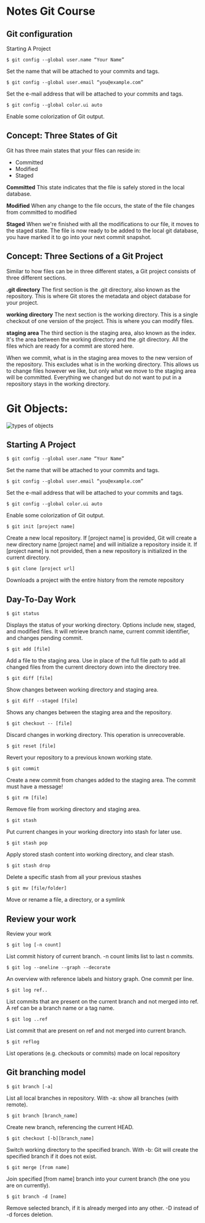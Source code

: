 # Notes Git Course

## Git configuration
Starting A Project

`$ git config --global user.name “Your Name” `

Set the name that will be attached to your commits and tags.

`$ git config --global user.email “you@example.com”`

Set the e-mail address that will be attached to your commits and tags.

`$ git config --global color.ui auto`

Enable some colorization of Git output.


## Concept: Three States of Git

Git has three main states that your files can reside in:

- Committed
- Modified
- Staged

**Committed**
This state indicates that the file is safely stored in the local database.

**Modified**
When any change to the file occurs, the state of the file changes from committed to modified

**Staged**
When we're finished with all the modifications to our file, it moves to the staged state. The file is now ready to be added to the local git database, you have marked it to go into your next commit snapshot.

## Concept: Three Sections of a Git Project
Similar to how files can be in three different states, a Git project consists of three different sections.

**.git directory**
The first section is the .git directory, also known as the repository. This is where Git stores the metadata and object database for your project.

**working directory**
The next section is the working directory. This is a single checkout of one version of the project. This is where you can modify files.

**staging area**
The third section is the staging area, also known as the index. It's the area between the working directory and the .git directory. All the files which are ready for a commit are stored here.

When we commit, what is in the staging area moves to the new version of the repository. This excludes what is in the working directory. This allows us to change files however we like, but only what we move to the staging area will be committed. Everything we changed but do not want to put in a repository stays in the working directory.

# Git Objects:

 ![types of objects](/assets/git-objects.png)


## Starting A Project

`$ git config --global user.name “Your Name”`

Set the name that will be attached to your commits and tags.

`$ git config --global user.email “you@example.com”`

Set the e-mail address that will be attached to your commits and tags.

`$ git config --global color.ui auto`

Enable some colorization of Git output.

`$ git init [project name]`

Create a new local repository. If [project name] is provided, Git will
create a new directory name [project name] and will initialize a
repository inside it. If [project name] is not provided, then a new
repository is initialized in the current directory.

`$ git clone [project url]`

Downloads a project with the entire history from the remote repository

## Day-To-Day Work

`$ git status`

Displays the status of your working directory. Options include new,
staged, and modified files. It will retrieve branch name, current commit
identifier, and changes pending commit.

`$ git add [file]`

Add a file to the staging area. Use in place of the full file path to add all
changed files from the current directory down into the directory tree.

`$ git diff [file]`

Show changes between working directory and staging area.

`$ git diff --staged [file]`

Shows any changes between the staging area and the repository.

`$ git checkout -- [file]`

Discard changes in working directory. This operation is unrecoverable.

`$ git reset [file]`

Revert your repository to a previous known working state.

`$ git commit`

Create a new commit from changes added to the staging area.
The commit must have a message!

`$ git rm [file]`

Remove file from working directory and staging area.

`$ git stash`

Put current changes in your working directory into stash for later use.

`$ git stash pop`

Apply stored stash content into working directory, and clear stash.

`$ git stash drop`

Delete a specific stash from all your previous stashes


`$ git mv [file/folder]`

Move or rename a file, a directory, or a symlink


## Review your work

Review your work

`$ git log [-n count]`

List commit history of current branch. -n count limits list to last n
commits.

`$ git log --oneline --graph --decorate`

An overview with reference labels and history graph. One commit
per line.

`$ git log ref..`

List commits that are present on the current branch and not merged
into ref. A ref can be a branch name or a tag name.

`$ git log ..ref`

List commit that are present on ref and not merged into current
branch.

`$ git reflog`

List operations (e.g. checkouts or commits) made on local repository

## Git branching model

`$ git branch [-a]`

List all local branches in repository. With -a: show all branches
(with remote).

`$ git branch [branch_name]`

Create new branch, referencing the current HEAD.

`$ git checkout [-b][branch_name]`

Switch working directory to the specified branch. With -b: Git will
create the specified branch if it does not exist.

`$ git merge [from name]`

Join specified [from name] branch into your current branch (the one
you are on currently).

`$ git branch -d [name]`

Remove selected branch, if it is already merged into any other.
-D instead of -d forces deletion.
